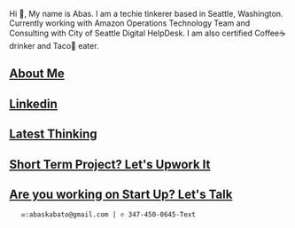 Hi 👋, My name is Abas. I am a techie tinkerer based in Seattle, Washington. Currently working with Amazon Operations Technology Team and Consulting with City of Seattle Digital HelpDesk.  I am also certified  Coffee☕ drinker and Taco🌮 eater.

## [About Me]( http://tiny.cc/7hj8tz)
## [Linkedin](https://www.linkedin.com/in/abas-kabato/)
## [Latest Thinking](https://medium.com/@abaskabato)
## [Short Term Project? Let's Upwork It](https://www.upwork.com/freelancers/~0131d39aa599685c02?viewMode=1)
## [Are you working on Start Up? Let's Talk](https://calendly.com/talk2abas)

       ✉:abaskabato@gmail.com | ✆ 347-450-0645-Text 











